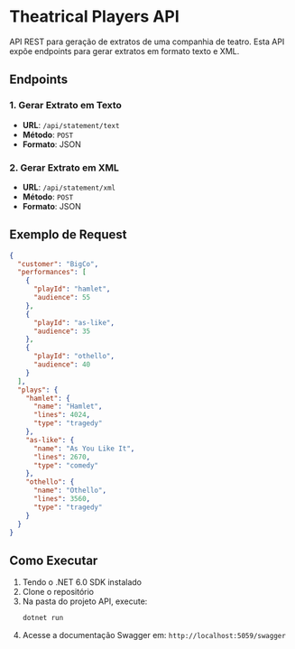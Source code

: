 # Theatrical Players API

API REST para geração de extratos de uma companhia de teatro. Esta API expõe endpoints para gerar extratos em formato texto e XML.

## Endpoints

### 1. Gerar Extrato em Texto
- **URL**: `/api/statement/text`
- **Método**: `POST`
- **Formato**: JSON

### 2. Gerar Extrato em XML
- **URL**: `/api/statement/xml`
- **Método**: `POST`
- **Formato**: JSON

## Exemplo de Request

```json
{
  "customer": "BigCo",
  "performances": [
    {
      "playId": "hamlet",
      "audience": 55
    },
    {
      "playId": "as-like",
      "audience": 35
    },
    {
      "playId": "othello",
      "audience": 40
    }
  ],
  "plays": {
    "hamlet": {
      "name": "Hamlet",
      "lines": 4024,
      "type": "tragedy"
    },
    "as-like": {
      "name": "As You Like It",
      "lines": 2670,
      "type": "comedy"
    },
    "othello": {
      "name": "Othello",
      "lines": 3560,
      "type": "tragedy"
    }
  }
}
```

## Como Executar

1. Tendo o .NET 6.0 SDK instalado
2. Clone o repositório
3. Na pasta do projeto API, execute:
   ```bash
   dotnet run
   ```
4. Acesse a documentação Swagger em: `http://localhost:5059/swagger`

